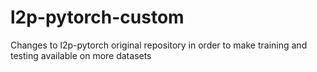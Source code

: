 # l2p-pytorch-custom
Changes to l2p-pytorch original repository in order to make training and testing available on more datasets 
